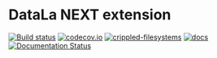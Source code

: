 # DataLa NEXT extension

[![Build status](https://ci.appveyor.com/api/projects/status/dxomp8wysjb7x2os/branch/master?svg=true)](https://ci.appveyor.com/project/mih/datalad-next/branch/master) [![codecov.io](https://codecov.io/github/datalad/datalad-next/coverage.svg?branch=master)](https://codecov.io/github/datalad/datalad-next?branch=master) [![crippled-filesystems](https://github.com/datalad/datalad-next/workflows/crippled-filesystems/badge.svg)](https://github.com/datalad/datalad-next/actions?query=workflow%3Acrippled-filesystems) [![docs](https://github.com/datalad/datalad-next/workflows/docs/badge.svg)](https://github.com/datalad/datalad-next/actions?query=workflow%3Adocs) [![Documentation Status](https://readthedocs.org/projects/datalad-next/badge/?version=latest)](http://docs.datalad.org/projects/next/en/latest/?badge=latest)
